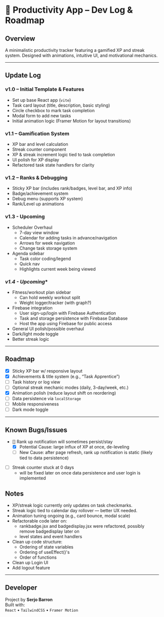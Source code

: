 # 🧠 Productivity App – Dev Log & Roadmap

## Overview
A minimalistic productivity tracker featuring a gamified XP and streak system. Designed with animations, intuitive UI, and motivational mechanics.

---

## Update Log

### **v1.0 – Initial Template & Features**
- Set up base React app (`vite`)
- Task card layout (title, description, basic styling)
- Circle checkbox to mark task completion
- Modal form to add new tasks
- Initial animation logic (Framer Motion for layout transitions)

### **v1.1 – Gamification System**
- XP bar and level calculation
- Streak counter component
- XP & streak increment logic tied to task completion
- UI polish for XP display
- Refactored task state handlers for clarity

### **v1.2 – Ranks & Debugging**
- Sticky XP bar (includes rank/badges, level bar, and XP info)
- Badge/achievement system
- Debug menu (supports XP system)
- Rank/Level up animations

### **v1.3 - Upcoming**
- Scheduler Overhaul
    - 7-day view window
    - Calendar for adding tasks in advance/navigation
    - Arrows for week navigation
    - Change task storage system
- Agenda sidebar
    - Task color coding/legend
    - Quick nav
    - Highlights current week being viewed

### *v1.4 - Upcoming**
- Fitness/workout plan sidebar
    - Can hold weekly workout split
    - Weight logger/tracker (with graph?)
- Firebase integration
    - User sign-up/login with Firebase Authentication
    - Task and storage persistence with Firebase Database
    - Host the app using Firebase for public access
- General UI polish/possible overhaul
- Dark/light mode toggle
- Better streak logic

---

## Roadmap

- [x] Sticky XP bar w/ responsive layout
- [x] Achievements & title system (e.g., “Task Apprentice”)
- [ ] Task history or log view
- [ ] Optional streak mechanic modes (daily, 3-day/week, etc.)
- [x] Animation polish (reduce layout shift on reordering)
- [ ] Data persistence via `localStorage`
- [ ] Mobile responsiveness
- [ ] Dark mode toggle

---

## Known Bugs/Issues

- [] Rank up notification will sometimes persist/stay
    - [X] Potential Cause: large influx of XP at once, de-leveling
    - [ ] New Cause: after page refresh, rank up notification is static (likely tied to data persistence) 
- [ ] Streak counter stuck at 0 days
    - will be fixed later on once data persistence and user login is implemented

## Notes

- XP/streak logic currently only updates on task checkmarks.
- Streak logic tied to calendar day rollover — better UX needed.
- Animation tuning ongoing (e.g., card bounce, modal scale)
- Refactorable code later on:
    - rankbadge.jsx and badgedisplay.jsx were refactored, possibly remove badgedisplay later on
    - level states and event handlers
- Clean up code structure:
    - Ordering of state variables
    - Ordering of useEffect()'s
    - Order of functions
- Clean up Login UI
- Add logout feature

---

## Developer

Project by **Serjo Barron**  
Built with:  
`React` • `TailwindCSS` • `Framer Motion`